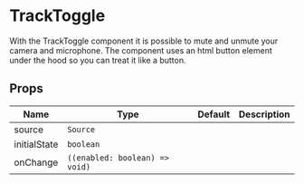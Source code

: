 <!--
!!!! Autogenerated File !!!!
This file was created by @livekit/components-docs-gen and should not be changed manually.
The contents of this file can be replaced at any time which would lead to the loss of all manual changes.
-->

# TrackToggle

With the TrackToggle component it is possible to mute and unmute your camera and microphone. The component uses an html button element under the hood so you can treat it like a button.


## Props

| Name | Type | Default | Description |
| --- | --- | --- | --- |
| source | `Source` |  |  |
| initialState | `boolean` |  |  |
| onChange | `((enabled: boolean) => void)` |  |  |


